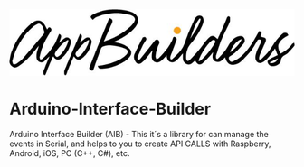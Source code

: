 <p align="center">
	<!---
			![alt tag](https://github.com/nalancer08/Arduino-Interface-Builder/blob/master/logo.jpeg)
-->
  <img src="https://github.com/nalancer08/Arduino-Interface-Builder/blob/master/logo.jpeg">
</p>

# Arduino-Interface-Builder
Arduino Interface Builder (AIB) - This it´s a library for can manage the events in Serial, and helps to you to create API CALLS with Raspberry, Android, iOS, PC (C++, C#), etc.
